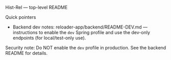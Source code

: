Hist-Rel — top-level README

Quick pointers

- Backend dev notes: reloader-app/backend/README-DEV.md — instructions to enable the `dev` Spring profile and use the dev-only endpoints (for local/test-only use).

Security note: Do NOT enable the `dev` profile in production. See the backend README for details.
